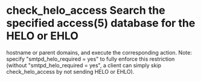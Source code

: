 # check_helo_access  Search the specified access(5) database for the HELO or EHLO
hostname or parent domains, and execute the corresponding action.
Note: specify "smtpd_helo_required = yes" to fully enforce this
restriction (without "smtpd_helo_required = yes", a client can
simply skip check_helo_access by not sending HELO or EHLO).  
